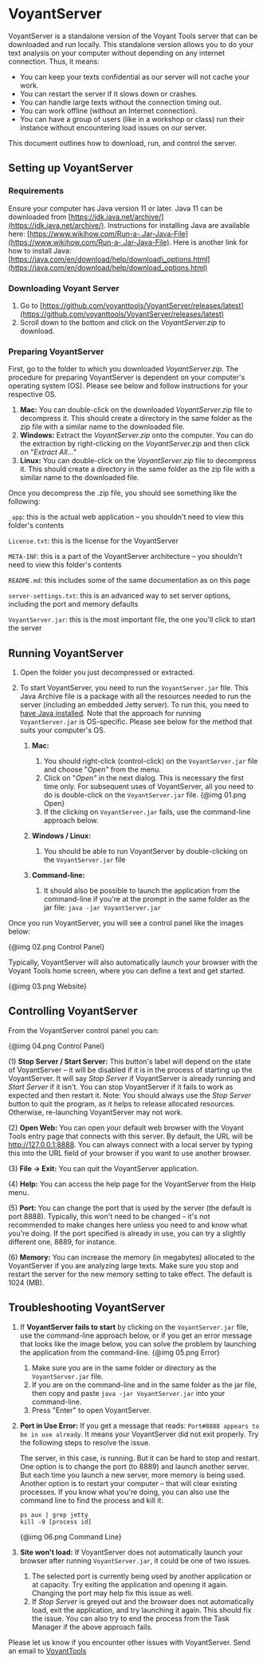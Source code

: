 # VoyantServer

VoyantServer is a standalone version of the Voyant Tools server that can be downloaded and run locally. This standalone version allows you to do your text analysis on your computer without depending on any internet connection. Thus, it means:

- You can keep your texts confidential as our server will not cache your work.
- You can restart the server if it slows down or crashes.
- You can handle large texts without the connection timing out.
- You can work offline (without an Internet connection).
- You can have a group of users (like in a workshop or class) run their instance without encountering load issues on our server.

This document outlines how to download, run, and control the server.

## Setting up VoyantServer

### Requirements

Ensure your computer has Java version 11 or later. Java 11 can be downloaded from [https://jdk.java.net/archive/](https://jdk.java.net/archive/). Instructions for installing Java are available here: [https://www.wikihow.com/Run-a-.Jar-Java-File](https://www.wikihow.com/Run-a-.Jar-Java-File). Here is another link for how to install Java: [https://java.com/en/download/help/download\_options.html](https://java.com/en/download/help/download_options.html)

### Downloading Voyant Server

1. Go to [https://github.com/voyanttools/VoyantServer/releases/latest](https://github.com/voyanttools/VoyantServer/releases/latest)
2. Scroll down to the bottom and click on the _VoyantServer.zip_ to download.

### Preparing VoyantServer

First, go to the folder to which you downloaded _VoyantServer.zip_. The procedure for preparing VoyantServer is dependent on your computer's operating system (OS). Please see below and follow instructions for your respective OS.

1. **Mac:** You can double-click on the downloaded _VoyantServer.zip_ file to decompress it. This should create a directory in the same folder as the zip file with a similar name to the downloaded file.
2. **Windows:** Extract the _VoyantServer.zip_ onto the computer. You can do the extraction by right-clicking on the _VoyantServer.zip_ and then click on "_Extract All..._"
3. **Linux:** You can double-click on the _VoyantServer.zip_ file to decompress it. This should create a directory in the same folder as the zip file with a similar name to the downloaded file.

Once you decompress the .zip file, you should see something like the following:

`_app`: this is the actual web application – you shouldn't need to view this folder's contents

`License.txt`: this is the license for the VoyantServer

`META-INF`: this is a part of the VoyantServer architecture – you shouldn't need to view this folder's contents

`README.md`: this includes some of the same documentation as on this page

`server-settings.txt`: this is an advanced way to set server options, including the port and memory defaults

`VoyantServer.jar`: this is the most important file, the one you'll click to start the server

## Running VoyantServer

1. Open the folder you just decompressed or extracted.
2. To start VoyantServer, you need to run the `VoyantServer.jar` file. This Java Archive file is a package with all the resources needed to run the server (including an embedded Jetty server). To run this, you need to [have Java installed](http://www.wikihow.com/Run-a-.Jar-Java-File). Note that the approach for running `VoyantServer.jar` is OS-specific. Please see below for the method that suits your computer's OS.

	1. **Mac:**
		1. You should right-click (control-click) on the `VoyantServer.jar` file and choose "_Open"_ from the menu.
		2. Click on "_Open"_ in the next dialog. This is necessary the first time only. For subsequent uses of VoyantServer, all you need to do is double-click on the `VoyantServer.jar` file.
{@img 01.png Open}
		3. If the clicking on `VoyantServer.jar` fails, use the command-line approach below.

	2. **Windows / Linux:**
		1. You should be able to run VoyantServer by double-clicking on the `VoyantServer.jar` file

	1. **Command-line:**
		1. It should also be possible to launch the application from the command-line if you're at the prompt in the same folder as the jar file: `java -jar VoyantServer.jar`

Once you run VoyantServer, you will see a control panel like the images below:

{@img 02.png Control Panel}

Typically, VoyantServer will also automatically launch your browser with the Voyant Tools home screen, where you can define a text and get started.

{@img 03.png Website}

## Controlling VoyantServer

From the VoyantServer control panel you can:

{@img 04.png Control Panel}

(1)  **Stop Server / Start Server:**  This button's label will depend on the state of VoyantServer – it will be disabled if it is in the process of starting up the VoyantServer. It will say _Stop Server_ if VoyantServer is already running and _Start Server_ if it isn't. You can stop VoyantServer if it fails to work as expected and then restart it. Note: You should always use the _Stop Server_ button to quit the program, as it helps to release allocated resources. Otherwise, re-launching VoyantServer may not work.

(2) **Open Web:** You can open your default web browser with the Voyant Tools entry page that connects with this server. By default, the URL will be http://127.0.0.1:8888. You can always connect with a local server by typing this into the URL field of your browser if you want to use another browser.

(3) **File -> Exit:** You can quit the VoyantServer application.

(4) **Help:** You can access the help page for the VoyantServer from the Help menu.

(5) **Port:** You can change the port that is used by the server (the default is port 8888). Typically, this won't need to be changed – it's not recommended to make changes here unless you need to and know what you're doing. If the port specified is already in use, you can try a slightly different one, 8889, for instance.

(6) **Memory:** You can increase the memory (in megabytes) allocated to the VoyantServer if you are analyzing large texts. Make sure you stop and restart the server for the new memory setting to take effect. The default is 1024 (MB).

## Troubleshooting VoyantServer

1. If **VoyantServer fails to start** by clicking on the `VoyantServer.jar` file, use the command-line approach below, or if you get an error message that looks like the image below, you can solve the problem by launching the application from the command-line.
{@img 05.png Error}
	1. Make sure you are in the same folder or directory as the `VoyantServer.jar` file.
	2. If you are on the command-line and in the same folder as the jar file, then copy and paste `java -jar VoyantServer.jar` into your command-line.
	3. Press "Enter" to open VoyantServer.

2. **Port in Use Error:** If you get a message that reads: `Port#8888 appears to be in use already`. It means your VoyantServer did not exit properly. Try the following steps to resolve the issue.
	
	The server, in this case, is running. But it can be hard to stop and restart. One option is to change the port (to 8889) and launch another server. But each time you launch a new server, more memory is being used. Another option is to restart your computer – that will clear existing processes. If you know what you're doing, you can also use the command line to find the process and kill it:
	
	```
	ps aux | grep jetty
	kill -9 [process id]
	```
	
	{@img 06.png Command Line}

3. **Site won't load:** If VoyantServer does not automatically launch your browser after running `VoyantServer.jar`, it could be one of two issues.
	1. The selected port is currently being used by another application or at capacity. Try exiting the application and opening it again. Changing the port may help fix this issue as well.
	2. If _Stop Server_ is greyed out and the browser does not automatically load, exit the application, and try launching it again. This should fix the issue. You can also try to end the process from the Task Manager if the above approach fails.

Please let us know if you encounter other issues with VoyantServer. Send an email to [VoyantTools](mailto:voyanttools@gmail.com)